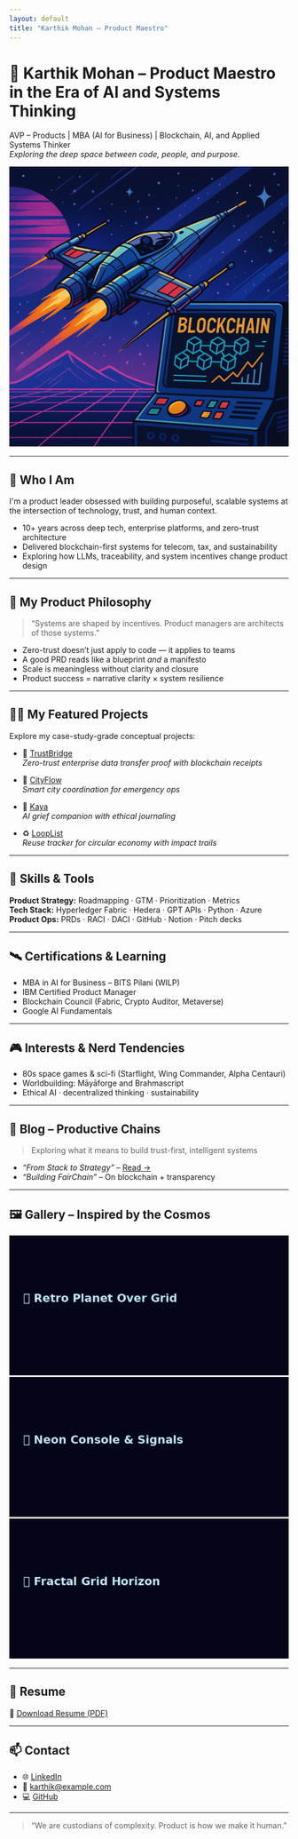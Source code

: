 ```yaml
---
layout: default
title: "Karthik Mohan – Product Maestro"
---
```


# 🚀 Karthik Mohan – Product Maestro in the Era of AI and Systems Thinking

AVP – Products | MBA (AI for Business) | Blockchain, AI, and Applied Systems Thinker  
*Exploring the deep space between code, people, and purpose.*

![Retro Futuristic Tech Banner](./assets/retro-tech-banner.png)

---

## 🌌 Who I Am

I'm a product leader obsessed with building purposeful, scalable systems at the intersection of technology, trust, and human context.

- 10+ years across deep tech, enterprise platforms, and zero-trust architecture  
- Delivered blockchain-first systems for telecom, tax, and sustainability  
- Exploring how LLMs, traceability, and system incentives change product design

---

## 🧭 My Product Philosophy

> “Systems are shaped by incentives. Product managers are architects of those systems.”

- Zero-trust doesn’t just apply to code — it applies to teams  
- A good PRD reads like a blueprint *and* a manifesto  
- Scale is meaningless without clarity and closure  
- Product success = narrative clarity × system resilience

---

## 🧑‍🚀 My Featured Projects

Explore my case-study-grade conceptual projects:

- 🔐 [TrustBridge](https://github.com/elkarto91/portfolio/tree/main/concept-projects/trustbridge)  
  *Zero-trust enterprise data transfer proof with blockchain receipts*

- 🚦 [CityFlow](https://github.com/elkarto91/portfolio/tree/main/concept-projects/cityflow)  
  *Smart city coordination for emergency ops*

- 🌸 [Kaya](https://github.com/elkarto91/portfolio/tree/main/concept-projects/kaya)  
  *AI grief companion with ethical journaling*

- ♻️ [LoopList](https://github.com/elkarto91/portfolio/tree/main/concept-projects/looplist)  
  *Reuse tracker for circular economy with impact trails*

---

## 🧠 Skills & Tools

**Product Strategy:** Roadmapping · GTM · Prioritization · Metrics  
**Tech Stack:** Hyperledger Fabric · Hedera · GPT APIs · Python · Azure  
**Product Ops:** PRDs · RACI · DACI · GitHub · Notion · Pitch decks

---

## 🛰️ Certifications & Learning

- MBA in AI for Business – BITS Pilani (WILP)  
- IBM Certified Product Manager  
- Blockchain Council (Fabric, Crypto Auditor, Metaverse)  
- Google AI Fundamentals

---

## 🎮 Interests & Nerd Tendencies

- 80s space games & sci-fi (Starflight, Wing Commander, Alpha Centauri)  
- Worldbuilding: Māyāforge and Brahmascript  
- Ethical AI · decentralized thinking · sustainability

---

## 📝 Blog – Productive Chains

> Exploring what it means to build trust-first, intelligent systems

- _“From Stack to Strategy”_ – [Read →](https://your-notion-blog-link)  
- _“Building FairChain”_ – On blockchain + transparency

---

## 🖼️ Gallery – Inspired by the Cosmos

![Retro Planet](./assets/retro-space1.png)  
![Neon Console](./assets/retro-space2.png)  
![Fractal Grid Horizon](./assets/retro-space3.png)

---

## 📄 Resume

📎 [Download Resume (PDF)](./assets/Karthik_Mohan_Resume.pdf)

---

## 📫 Contact

- 🌐 [LinkedIn](https://linkedin.com/in/karthik-mohan)  
- 📧 karthik@example.com  
- 💻 [GitHub](https://github.com/elkarto91)

---

> “We are custodians of complexity. Product is how we make it human.”

